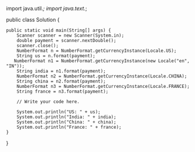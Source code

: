 
import java.util.*;
import java.text.*;

public class Solution {
    
    public static void main(String[] args) {
        Scanner scanner = new Scanner(System.in);
        double payment = scanner.nextDouble();
        scanner.close();
        NumberFormat n = NumberFormat.getCurrencyInstance(Locale.US);
        String us = n.format(payment);
       NumberFormat n1 = NumberFormat.getCurrencyInstance(new Locale("en", "IN"));
        String india = n1.format(payment);
        NumberFormat n2 = NumberFormat.getCurrencyInstance(Locale.CHINA);
        String china = n2.format(payment);
        NumberFormat n3 = NumberFormat.getCurrencyInstance(Locale.FRANCE);
        String france = n3.format(payment);
        
        // Write your code here.
        
        System.out.println("US: " + us);
        System.out.println("India: " + india);
        System.out.println("China: " + china);
        System.out.println("France: " + france);
    }
}
